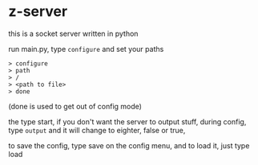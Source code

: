 # z-server
this is a socket server written in python

run main.py, type `configure` and set your paths
```
> configure
> path
> /
> <path to file>
> done
```
(done is used to get out of config mode)

the type start, if you don't want the server to output stuff, during config,
type `output` and it will change to eighter, false or true,

to save the config, type save on the config menu, and to load it, just type load

